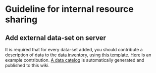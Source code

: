 # Guideline for internal resource sharing

## Add external data-set on server

It is required that for every data-set added, you should contribute a description of data to the [data inventory](https://github.com/xinhe-lab/lab-wiki/tree/master/public/shared_computing/data), using [this template](https://github.com/xinhe-lab/lab-wiki/blob/master/public/shared_computing/data/TEMPLATE.md). [Here](https://github.com/xinhe-lab/lab-wiki/blob/master/public/shared_computing/data/GIANT_Height_GWAS.md) is an example contribution. [A data catelog](data) is automatically generated and published to this wiki.
